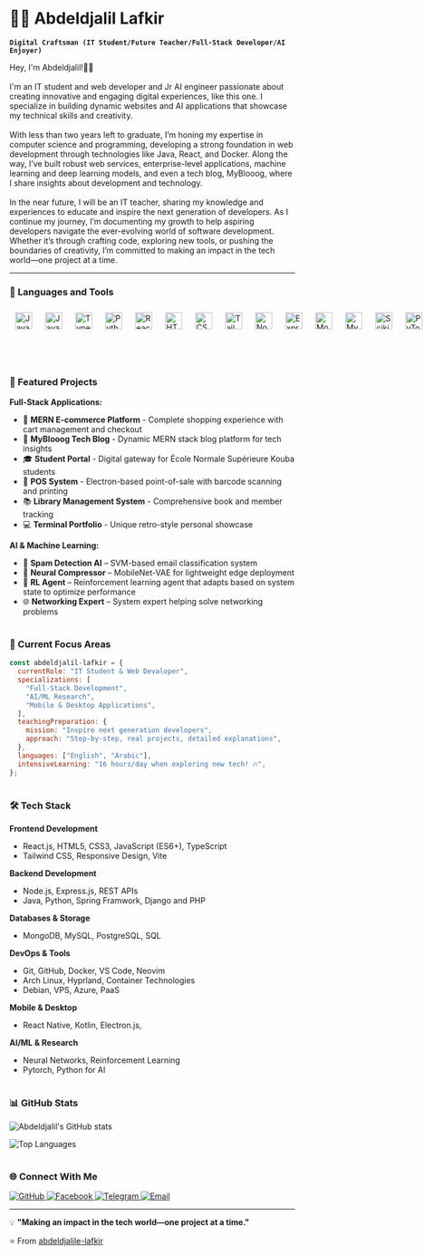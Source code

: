 # 👨‍💻 Abdeldjalil Lafkir

**`Digital Craftsman (IT Student/Future Teacher/Full-Stack Developer/AI Enjoyer)`**

Hey, I'm Abdeldjalil!👋🏾<br /><br />
      I'm an IT student and web developer and Jr AI engineer passionate about creating innovative
      and engaging digital experiences, like this one. I specialize in building
      dynamic websites and AI applications that showcase my technical skills and
      creativity.
      <br /><br />
      With less than two years left to graduate, I’m honing my expertise in
      computer science and programming, developing a strong foundation in web
      development through technologies like Java, React, and Docker. Along the
      way, I’ve built robust web services, enterprise-level applications, machine learning and deep learning models, and
      even a tech blog, MyBlooog, where I share insights about development and
      technology.
      <br /><br />
      In the near future, I will be an IT teacher, sharing my knowledge and
      experiences to educate and inspire the next generation of developers. As I
      continue my journey, I’m documenting my growth to help aspiring developers
      navigate the ever-evolving world of software development. Whether it’s
      through crafting code, exploring new tools, or pushing the boundaries of
      creativity, I’m committed to making an impact in the tech world—one
      project at a time.

---

### 🧰 Languages and Tools



<div style="display:flex; flex-wrap-wrap; gap:10px 0px">
  <!-- Programming Languages -->
  <img align="left" alt="Java" width="30px" style="padding :10px;" src="https://cdn.jsdelivr.net/gh/devicons/devicon/icons/java/java-original.svg"/>
  <img align="left" alt="JavaScript" width="30px" style="padding :10px;" src="https://cdn.jsdelivr.net/gh/devicons/devicon/icons/javascript/javascript-plain.svg" />
  <img align="left" alt="TypeScript" width="30px" style="padding :10px;" src="https://cdn.jsdelivr.net/gh/devicons/devicon/icons/typescript/typescript-plain.svg" />
  <img align="left" alt="Python" width="30px" style="padding :10px;" src="https://cdn.jsdelivr.net/gh/devicons/devicon/icons/python/python-plain.svg" />
  <!-- Frontend Technologies -->
  <img align="left" alt="React" width="30px" style="padding :10px;" src="https://cdn.jsdelivr.net/gh/devicons/devicon/icons/react/react-original.svg" />
  <img align="left" alt="HTML" width="30px" style="padding :10px;" src="https://cdn.jsdelivr.net/gh/devicons/devicon/icons/html5/html5-plain.svg" />
  <img align="left" alt="CSS" width="30px" style="padding :10px;" src="https://cdn.jsdelivr.net/gh/devicons/devicon/icons/css3/css3-plain.svg" />
  <img align="left" alt="Tailwind CSS" width="30px" style="padding :10px;" src="https://cdn.jsdelivr.net/gh/devicons/devicon/icons/tailwindcss/tailwindcss-original.svg" />
  <!-- Backend & Databases -->
  <img align="left" alt="NodeJS" width="30px" style="padding :10px;" src="https://cdn.jsdelivr.net/gh/devicons/devicon/icons/nodejs/nodejs-original.svg" />
  <img align="left" alt="ExpressJS" width="30px" style="padding :10px;" src="https://cdn.jsdelivr.net/gh/devicons/devicon/icons/express/express-original.svg" />
  <img align="left" alt="MongoDB" width="30px" style="padding :10px;" src="https://cdn.jsdelivr.net/gh/devicons/devicon/icons/mongodb/mongodb-original.svg" />
  <img align="left" alt="MySQL" width="30px" style="padding :10px;" src="https://cdn.jsdelivr.net/gh/devicons/devicon/icons/mysql/mysql-original.svg" />
  <!-- AI/ML -->
  <img align="left" alt="Scikit-learn" width="30px" style="padding :10px;" src="https://cdn.jsdelivr.net/gh/devicons/devicon/icons/scikitlearn/scikitlearn-original.svg" />
  <img align="left" alt="PyTorch" width="30px" style="padding :10px;" src="https://cdn.jsdelivr.net/gh/devicons/devicon/icons/pytorch/pytorch-original.svg" />
  <!-- Tools & Platforms -->
  <img align="left" alt="Git" width="30px" style="padding :10px;" src="https://cdn.jsdelivr.net/gh/devicons/devicon/icons/git/git-original.svg" />
  <img align="left" alt="GitHub" width="30px" style="padding :10px;" src="https://cdn.jsdelivr.net/gh/devicons/devicon/icons/github/github-original.svg" />
  <img align="left" alt="Docker" width="30px" style="padding :10px;" src="https://cdn.jsdelivr.net/gh/devicons/devicon/icons/docker/docker-original.svg" />
  <img align="left" alt="Azure" width="30px" style="padding :10px;" src="https://cdn.jsdelivr.net/gh/devicons/devicon/icons/azure/azure-original.svg" />
  <!-- Operating Systems & Environments -->
  <img align="left" alt="Linux" width="30px" style="padding :10px;" src="https://cdn.jsdelivr.net/gh/devicons/devicon/icons/linux/linux-original.svg" />
  <img align="left" alt="Arch Linux" width="30px" style="padding :10px;" src="https://cdn.jsdelivr.net/gh/devicons/devicon/icons/archlinux/archlinux-original.svg" />
  <img align="left" alt="Debian" width="30px" style="padding :10px;" src="https://cdn.jsdelivr.net/gh/devicons/devicon/icons/debian/debian-original.svg" />
  <!-- IDEs & Cloud -->
  <img align="left" alt="VS Code" width="30px" style="padding :10px;" src="https://cdn.jsdelivr.net/gh/devicons/devicon/icons/vscode/vscode-original.svg" />
  <img align="left" alt="Vim" width="30px" style="padding :10px;" src="https://cdn.jsdelivr.net/gh/devicons/devicon/icons/vim/vim-original.svg" />
  <img align="left" alt="Jetbrains" width="30px" style="padding :10px;" src="https://cdn.jsdelivr.net/gh/devicons/devicon/icons/jetbrains/jetbrains-original.svg"/>
</div>
<br>
<br>


#

### 🚀 Featured Projects

**Full-Stack Applications:**

- 🛒 **MERN E-commerce Platform** - Complete shopping experience with cart management and checkout
- 📝 **MyBlooog Tech Blog** - Dynamic MERN stack blog platform for tech insights
- 🎓 **Student Portal** - Digital gateway for École Normale Supérieure Kouba students
- 💼 **POS System** - Electron-based point-of-sale with barcode scanning and printing
- 📚 **Library Management System** - Comprehensive book and member tracking
- 💻 **Terminal Portfolio** - Unique retro-style personal showcase

**AI & Machine Learning:**
- 🤖 **Spam Detection AI** – SVM-based email classification system
- 🔬 **Neural Compressor** – MobileNet-VAE for lightweight edge deployment
- 🧠 **RL Agent** – Reinforcement learning agent that adapts based on system state to optimize performance
- 🌐 **Networking Expert** – System expert helping solve networking problems

#

### 🎯 Current Focus Areas

```javascript
const abdeldjalil-lafkir = {
  currentRole: "IT Student & Web Devaloper",
  specializations: [
    "Full-Stack Development",
    "AI/ML Research",
    "Mobile & Desktop Applications",
  ],
  teachingPreparation: {
    mission: "Inspire next generation developers",
    approach: "Step-by-step, real projects, detailed explanations",
  },
  languages: ["English", "Arabic"],
  intensiveLearning: "16 hours/day when exploring new tech! 🔥",
};
```

#

### 🛠️ Tech Stack

**Frontend Development**

- React.js, HTML5, CSS3, JavaScript (ES6+), TypeScript
- Tailwind CSS, Responsive Design, Vite

**Backend Development**

- Node.js, Express.js, REST APIs
- Java, Python, Spring Framwork, Django and PHP

**Databases & Storage**

- MongoDB, MySQL, PostgreSQL, SQL

**DevOps & Tools**

- Git, GitHub, Docker, VS Code, Neovim
- Arch Linux, Hyprland, Container Technologies
- Debian, VPS, Azure, PaaS

**Mobile & Desktop**

- React Native, Kotlin, Electron.js,

**AI/ML & Research**

- Neural Networks, Reinforcement Learning
- Pytorch, Python for AI

#

### 📊 GitHub Stats

![Abdeldjalil's GitHub stats](https://github-readme-stats.vercel.app/api?username=jalil-lafkir&show_icons=true&theme=gruvbox)

![Top Languages](https://github-readme-stats.vercel.app/api/top-langs/?username=jalil-lafkir&layout=compact&theme=gruvbox)

#

### 🌐 Connect With Me

<p align="left">
<a href="https://github.com/abdeldjalile-lafkir">
  <img src="https://img.shields.io/badge/GitHub-100000?style=for-the-badge&logo=github&logoColor=white" alt="GitHub"/>
</a>
<a href="https://www.facebook.com/abdeldjalile.lafkir">
  <img src="https://img.shields.io/badge/Facebook-1877F2?style=for-the-badge&logo=facebook&logoColor=white" alt="Facebook"/>
</a>
<a href="https://t.me/abdeldjalile_lafkir">
  <img src="https://img.shields.io/badge/Telegram-2CA5E0?style=for-the-badge&logo=telegram&logoColor=white" alt="Telegram"/>
</a>
<a href="mailto:lafkir.abdeldjalile@gmail.com">
  <img src="https://img.shields.io/badge/Gmail-D14836?style=for-the-badge&logo=gmail&logoColor=white" alt="Email"/>
</a>
</p>

---

💡 **"Making an impact in the tech world—one project at a time."**

⭐ From [abdeldjalile-lafkir](https://github.com/abdeldjalile-lafkir)
